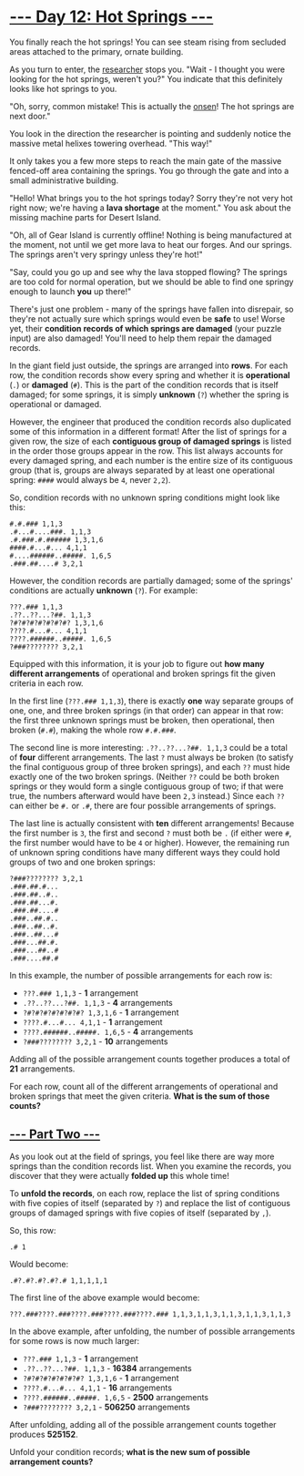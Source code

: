 # [--- Day 12: Hot Springs ---](https://adventofcode.com/2023/day/12)
You finally reach the hot springs! You can see steam rising from secluded areas attached to the primary, ornate building.

As you turn to enter, the [researcher](https://adventofcode.com/2023/day/11) stops you. "Wait - I thought you were looking for the hot springs, weren't you?" You indicate that this definitely looks like hot springs to you.

"Oh, sorry, common mistake! This is actually the [onsen](https://en.wikipedia.org/wiki/Onsen)! The hot springs are next door."

You look in the direction the researcher is pointing and suddenly notice the massive metal helixes towering overhead. "This way!"

It only takes you a few more steps to reach the main gate of the massive fenced-off area containing the springs. You go through the gate and into a small administrative building.

"Hello! What brings you to the hot springs today? Sorry they're not very hot right now; we're having a **lava shortage** at the moment." You ask about the missing machine parts for Desert Island.

"Oh, all of Gear Island is currently offline! Nothing is being manufactured at the moment, not until we get more lava to heat our forges. And our springs. The springs aren't very springy unless they're hot!"

"Say, could you go up and see why the lava stopped flowing? The springs are too cold for normal operation, but we should be able to find one springy enough to launch **you** up there!"

There's just one problem - many of the springs have fallen into disrepair, so they're not actually sure which springs would even be **safe** to use! Worse yet, their **condition records of which springs are damaged** (your puzzle input) are also damaged! You'll need to help them repair the damaged records.

In the giant field just outside, the springs are arranged into **rows**. For each row, the condition records show every spring and whether it is **operational** (`.`) or **damaged** (`#`). This is the part of the condition records that is itself damaged; for some springs, it is simply **unknown** (`?`) whether the spring is operational or damaged.

However, the engineer that produced the condition records also duplicated some of this information in a different format! After the list of springs for a given row, the size of each **contiguous group of damaged springs** is listed in the order those groups appear in the row. This list always accounts for every damaged spring, and each number is the entire size of its contiguous group (that is, groups are always separated by at least one operational spring: `####` would always be `4`, never `2,2`).

So, condition records with no unknown spring conditions might look like this:
```
#.#.### 1,1,3
.#...#....###. 1,1,3
.#.###.#.###### 1,3,1,6
####.#...#... 4,1,1
#....######..#####. 1,6,5
.###.##....# 3,2,1
```
However, the condition records are partially damaged; some of the springs' conditions are actually **unknown** (`?`). For example:
```
???.### 1,1,3
.??..??...?##. 1,1,3
?#?#?#?#?#?#?#? 1,3,1,6
????.#...#... 4,1,1
????.######..#####. 1,6,5
?###???????? 3,2,1
```
Equipped with this information, it is your job to figure out **how many different arrangements** of operational and broken springs fit the given criteria in each row.

In the first line (`???.### 1,1,3`), there is exactly **one** way separate groups of one, one, and three broken springs (in that order) can appear in that row: the first three unknown springs must be broken, then operational, then broken (`#.#`), making the whole row `#.#.###`.

The second line is more interesting: `.??..??...?##. 1,1,3` could be a total of **four** different arrangements. The last `?` must always be broken (to satisfy the final contiguous group of three broken springs), and each `??` must hide exactly one of the two broken springs. (Neither `??` could be both broken springs or they would form a single contiguous group of two; if that were true, the numbers afterward would have been `2,3` instead.) Since each `??` can either be `#.` or `.#`, there are four possible arrangements of springs.

The last line is actually consistent with **ten** different arrangements! Because the first number is `3`, the first and second `?` must both be `.` (if either were `#`, the first number would have to be `4` or higher). However, the remaining run of unknown spring conditions have many different ways they could hold groups of two and one broken springs:
```
?###???????? 3,2,1
.###.##.#...
.###.##..#..
.###.##...#.
.###.##....#
.###..##.#..
.###..##..#.
.###..##...#
.###...##.#.
.###...##..#
.###....##.#
```
In this example, the number of possible arrangements for each row is:
  - `???.### 1,1,3` - **1** arrangement
  - `.??..??...?##. 1,1,3` - **4** arrangements
  - `?#?#?#?#?#?#?#? 1,3,1,6` - **1** arrangement
  - `????.#...#... 4,1,1` - **1** arrangement
  - `????.######..#####. 1,6,5` - **4** arrangements
  - `?###???????? 3,2,1` - **10** arrangements

Adding all of the possible arrangement counts together produces a total of **21** arrangements.

For each row, count all of the different arrangements of operational and broken springs that meet the given criteria. **What is the sum of those counts?**

## [--- Part Two ---](https://adventofcode.com/2023/day/12#part2)
As you look out at the field of springs, you feel like there are way more springs than the condition records list. When you examine the records, you discover that they were actually **folded up** this whole time!

To **unfold the records**, on each row, replace the list of spring conditions with five copies of itself (separated by `?`) and replace the list of contiguous groups of damaged springs with five copies of itself (separated by `,`).

So, this row:
```
.# 1
```
Would become:
```
.#?.#?.#?.#?.# 1,1,1,1,1
```
The first line of the above example would become:
```
???.###????.###????.###????.###????.### 1,1,3,1,1,3,1,1,3,1,1,3,1,1,3
```
In the above example, after unfolding, the number of possible arrangements for some rows is now much larger:

  - `???.### 1,1,3` - **1** arrangement
  - `.??..??...?##. 1,1,3` - **16384** arrangements
  - `?#?#?#?#?#?#?#? 1,3,1,6` - **1** arrangement
  - `????.#...#... 4,1,1` - **16** arrangements
  - `????.######..#####. 1,6,5` - **2500** arrangements
  - `?###???????? 3,2,1` - **506250** arrangements

After unfolding, adding all of the possible arrangement counts together produces **525152**.

Unfold your condition records; **what is the new sum of possible arrangement counts?**